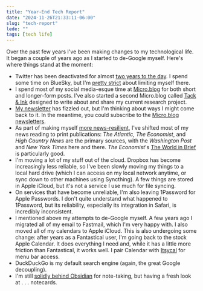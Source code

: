 ```yaml
---
title: "Year-End Tech Report"
date: "2024-11-26T21:33:11-06:00"
slug: "tech-report"
lede: ""
tags: [tech life]
---
```


Over the past few years I've been making changes to my technological life. It began a couple of years ago as I started to de-Google myself. Here's where things stand at the moment:

- Twitter has been deactivated for almost [two years to the day](https://jasonheppler.org/2022/11/19/0-tweets/). I spend some time on BlueSky, but I'm [pretty strict](https://social.jasonheppler.org/2024/11/08/becoming-newsresilient.html) about limiting myself there.
- I spend most of my social media-esque time at [Micro.blog](https://micro.blog/) for both short and longer-form posts. I've also started a second Micro.blog called [Tack & Ink](https://ink.jasonheppler.org) designed to write about and share my current research project.
- [My newsletter](https://buttondown.email/jheppler) has fizzled out, but I'm thinking about ways I might come back to it. In the meantime, you could subscribe to the [Micro.blog newsletters](https://social.jasonheppler.org/subscribe/).
- As part of making myself [more news-resilient](https://social.jasonheppler.org/2024/11/08/becoming-newsresilient.html), I've shifted most of my news reading to print publications: _The Atlantic_, _The Economist_, and _High Country News_ are the primary sources, with the _Washington Post_ and _New York Times_ here and there. _The Economist_'s [The World in Brief](https://www.economist.com/the-world-in-brief) is particularly good.
- I'm moving a lot of my stuff out of the cloud. Dropbox has become increasingly less reliable, so I've been slowly moving my things to a local hard drive (which I can access on my local network anytime, or sync down to other machines using Syncthing). A few things are stored in Apple iCloud, but it's not a service I use much for file syncing.
- On services that have become unreliable, I'm also leaving 1Password for Apple Passwords. I don't quite understand what happened to 1Password, but its reliability, especially its integration in Safari, is incredibly inconsistent.
- I mentioned above my attempts to de-Google myself. A few years ago I migrated all of my email to Fastmail, which I'm very happy with. I also moved all of my calendars to Apple iCloud. This is also undergoing some change: after years as a Fantastical user, I'm going back to the stock Apple Calendar. It does everything I need and, while it has a little more friction than Fantastical, it works well. I pair Calendar with [Itsycal](https://www.mowglii.com/itsycal/) for menu bar access.
- DuckDuckGo is my default search engine (again, the great Google decoupling).
- I'm still [solidly behind Obsidian](https://jasonheppler.org/2024/07/15/how-i-use-obsidian/) for note-taking, but having a fresh look at . . . notecards.
